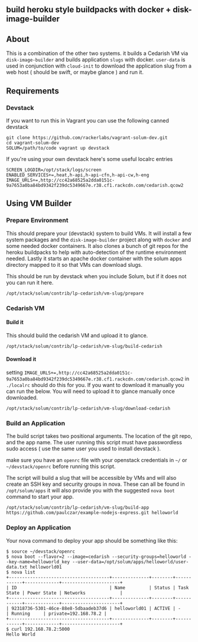 build heroku style buildpacks with docker + disk-image-builder
--------------------------------------------------------------

## About

This is a combination of the other two systems.  it builds a Cedarish VM via `disk-image-builder` and builds application `slugs` with docker.   `user-data` is used in conjunction with `cloud-init` to download the application slug from a web host ( should be swift, or maybe glance ) and run it.

## Requirements

### Devstack

If you want to run this in Vagrant you can use the following canned devstack

```
git clone https://github.com/rackerlabs/vagrant-solum-dev.git
cd vagrant-solum-dev
SOLUM=/path/to/code vagrant up devstack
```

If you're using your own devstack here's some useful localrc entries

```
SCREEN_LOGDIR=/opt/stack/logs/screen
ENABLED_SERVICES+=,heat,h-api,h-api-cfn,h-api-cw,h-eng
IMAGE_URLS+=,http://cc42a68525a2dda0151c-9a7653a0ba84bd9342f239dc5349667e.r38.cf1.rackcdn.com/cedarish.qcow2
```

## Using VM Builder

### Prepare Environment

This should prepare your (devstack) system to build VMs.  It will install a few system packages and the `disk-image-builder` project along with `docker` and some needed docker containers.   It also clones a bunch of git repos for the heroku buildpacks to help with auto-detection of the runtime environment needed.  Lastly it starts an apache docker container with the solum apps directory mapped to it so that VMs can download slugs.

This should be run by devstack when you include Solum,  but if it does not you can run it here.

```
/opt/stack/solum/contrib/lp-cedarish/vm-slug/prepare
```

### Cedarish VM

#### Build it

This should build the cedarish VM and upload it to glance.

```
/opt/stack/solum/contrib/lp-cedarish/vm-slug/build-cedarish
```

#### Download it

setting `IMAGE_URLS+=,http://cc42a68525a2dda0151c-9a7653a0ba84bd9342f239dc5349667e.r38.cf1.rackcdn.com/cedarish.qcow2` in `./localrc` should do this for you.  If you want to download it manually you can run the below.   You will need to upload it to glance manually once downloaded.

```
/opt/stack/solum/contrib/lp-cedarish/vm-slug/download-cedarish
```

### Build an Application

The build script takes two positional arguments.   The location of the git repo, and the app name.  The user running this script must have passwordless sudo access ( use the same user you used to install devstack ).

make sure you have an `openrc` file with your openstack credentials in `~/` or `~/devstack/openrc` before running this script.

The script will build a slug that will be accessible by VMs and will also create an SSH key and security groups in nova.   These can all be found in `/opt/solum/apps`   it will also provide you with the suggested `nova boot` command to start your app.


```
/opt/stack/solum/contrib/lp-cedarish/vm-slug/build-app https://github.com/paulczar/example-nodejs-express.git helloworld
```


### Deploy an Application

Your nova command to deploy your app should be something like this:

```
$ source ~/devstack/openrc
$ nova boot --flavor=2 --image=cedarish --security-groups=helloworld --key-name=helloworld_key --user-data=/opt/solum/apps/helloworld/user-data.txt helloworld01
$ nova list
+--------------------------------------+--------------+--------+------------+-------------+----------------------+
| ID                                   | Name         | Status | Task State | Power State | Networks             |
+--------------------------------------+--------------+--------+------------+-------------+----------------------+
| 92318736-5301-46ce-88e8-5dbaadeb37d6 | helloworld01 | ACTIVE | -          | Running     | private=192.168.78.2 |
+--------------------------------------+--------------+--------+------------+-------------+----------------------+
$ curl 192.168.78.2:5000
Hello World
```
